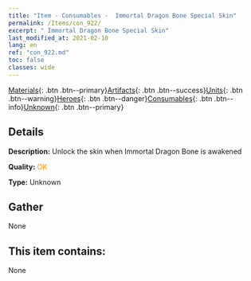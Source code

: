 ```yaml
---
title: "Item - Consumables -  Immortal Dragon Bone Special Skin"
permalink: /Items/con_922/
excerpt: " Immortal Dragon Bone Special Skin"
last_modified_at: 2021-02-10
lang: en
ref: "con_922.md"
toc: false
classes: wide
---
```

 [Materials](/Items/){: .btn .btn--primary}[Artifacts](/Items/Artifacts/){: .btn .btn--success}[Units](/Items/Units/){: .btn .btn--warning}[Heroes](/Items/Heroes/){: .btn .btn--danger}[Consumables](/Items/Consumables/){: .btn .btn--info}[Unknown](/Items/Unknown/){: .btn .btn--primary}

## Details
 **Description:** Unlock the skin when Immortal Dragon Bone is awakened

 **Quality:** <span style="color: #FF8C00">OK</span>

 **Type:** Unknown

## Gather

  None

## This item contains:

  None

